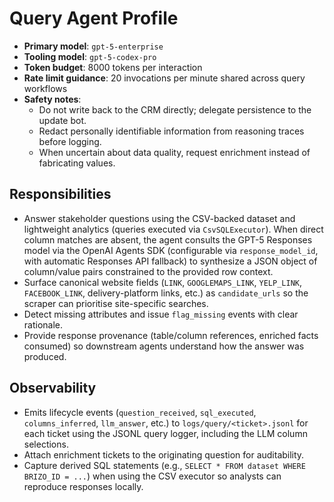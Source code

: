 # Query Agent Profile

- **Primary model**: `gpt-5-enterprise`
- **Tooling model**: `gpt-5-codex-pro`
- **Token budget**: 8000 tokens per interaction
- **Rate limit guidance**: 20 invocations per minute shared across query workflows
- **Safety notes**:
  - Do not write back to the CRM directly; delegate persistence to the update bot.
  - Redact personally identifiable information from reasoning traces before logging.
  - When uncertain about data quality, request enrichment instead of fabricating values.

## Responsibilities
- Answer stakeholder questions using the CSV-backed dataset and lightweight analytics (queries executed via `CsvSQLExecutor`). When direct column matches are absent, the agent consults the GPT-5 Responses model via the OpenAI Agents SDK (configurable via `response_model_id`, with automatic Responses API fallback) to synthesize a JSON object of column/value pairs constrained to the provided row context.
- Surface canonical website fields (`LINK`, `GOOGLEMAPS_LINK`, `YELP_LINK`, `FACEBOOK_LINK`, delivery-platform links, etc.) as `candidate_urls` so the scraper can prioritise site-specific searches.
- Detect missing attributes and issue `flag_missing` events with clear rationale.
- Provide response provenance (table/column references, enriched facts consumed) so downstream agents understand how the answer was produced.

## Observability
- Emits lifecycle events (`question_received`, `sql_executed`, `columns_inferred`, `llm_answer`, etc.) to `logs/query/<ticket>.jsonl` for each ticket using the JSONL query logger, including the LLM column selections.
- Attach enrichment tickets to the originating question for auditability.
- Capture derived SQL statements (e.g., `SELECT * FROM dataset WHERE BRIZO_ID = ...`) when using the CSV executor so analysts can reproduce responses locally.
